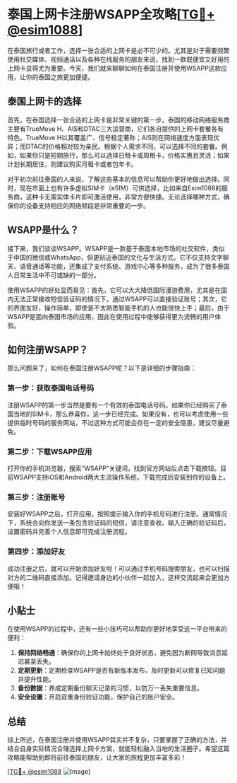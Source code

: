 # 泰国上网卡注册WSAPP全攻略[[TG💪+ @esim1088](https://t.me/s/esim1088)]

在泰国旅行或者工作，选择一张合适的上网卡是必不可少的。尤其是对于需要频繁使用社交媒体、视频通话以及各种在线服务的朋友来说，找到一款既便宜又好用的上网卡显得尤为重要。今天，我们就来聊聊如何在泰国注册并使用WSAPP这款应用，让你的泰国之旅更加便捷。

## 泰国上网卡的选择

首先，在泰国选择一张合适的上网卡是非常关键的第一步。泰国的移动网络服务商主要有TrueMove H、AIS和DTAC三大运营商，它们各自提供的上网卡套餐各有特色。TrueMove H以其覆盖广、信号稳定著称；AIS则在网络速度方面表现优异；而DTAC的价格相对较为亲民。根据个人需求不同，可以选择不同的套餐。例如，如果你只是短期旅行，那么可以选择日租卡或周租卡，价格实惠且灵活；如果计划长期居住，则建议购买月租卡或者包年卡。

对于初次前往泰国的人来说，了解这些基本的信息可以帮助你更好地做出选择。同时，现在市面上也有许多虚拟SIM卡（eSIM）可供选择，比如来自Esim1088的服务商，这种卡无需实体卡片即可激活使用，非常方便快捷。无论选择哪种方式，确保你的设备支持相应的网络频段是非常重要的一步。

## WSAPP是什么？

接下来，我们谈谈WSAPP。WSAPP是一款基于泰国本地市场的社交软件，类似于中国的微信或WhatsApp，但更贴近泰国的文化与生活方式。它不仅支持文字聊天、语音通话等功能，还集成了支付系统、游戏中心等多种服务，成为了很多泰国人日常生活中不可或缺的一部分。

使用WSAPP的好处显而易见：首先，它可以大大降低国际漫游费用，尤其是在国内无法正常接收短信验证码的情况下，通过WSAPP可以直接验证账号；其次，它的界面友好，操作简单，即使是不太熟悉智能手机的人也能很快上手；最后，由于WSAPP是面向泰国市场的应用，因此在使用过程中能够获得更为流畅的用户体验。

## 如何注册WSAPP？

那么问题来了，如何在泰国注册WSAPP呢？以下是详细的步骤指南：

### 第一步：获取泰国电话号码
注册WSAPP的第一步当然是要有一个有效的泰国电话号码。如果你已经购买了泰国当地的SIM卡，那么恭喜你，这一步已经完成。如果没有，也可以考虑使用一些提供临时号码的服务网站，不过这种方式可能会存在一定的安全隐患，建议尽量避免。

### 第二步：下载WSAPP应用
打开你的手机浏览器，搜索“WSAPP”关键词，找到官方网站后点击下载按钮。目前WSAPP支持iOS和Android两大主流操作系统，下载完成后安装到你的设备上。

### 第三步：注册账号
安装好WSAPP之后，打开应用，按照提示输入你的手机号码进行注册。通常情况下，系统会向你发送一条包含验证码的短信，请注意查收。输入正确的验证码后，设置密码并完善个人信息即可完成注册流程。

### 第四步：添加好友
成功注册之后，就可以开始添加好友啦！可以通过手机号码搜索朋友，也可以扫描对方的二维码直接添加。记得邀请身边的小伙伴一起加入，这样交流起来会更加方便哦！

## 小贴士

在使用WSAPP的过程中，还有一些小技巧可以帮助你更好地享受这一平台带来的便利：

1. **保持网络畅通**：确保你的上网卡始终处于良好状态，避免因为断网导致消息延迟甚至丢失。
2. **定期更新**：定期检查WSAPP是否有新版本发布，及时更新可以修复已知问题并提升性能。
3. **备份数据**：养成定期备份聊天记录的习惯，以防万一丢失重要信息。
4. **安全设置**：开启双重身份验证功能，保护自己的账户安全。

## 总结

综上所述，在泰国注册并使用WSAPP其实并不复杂，只要掌握了正确的方法，并结合自身实际情况合理选择上网卡方案，就能轻松融入当地的生活圈子。希望这篇攻略能帮助到即将前往泰国的朋友，让大家的旅程更加丰富多彩！

[[TG💪+ @esim1088](https://t.me/s/esim1088) ![Image](https://i.postimg.cc/4NQfJmqS/Snipaste-2025-05-13-00-14-12.png)]